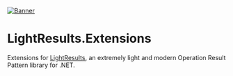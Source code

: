 [![Banner](https://raw.githubusercontent.com/jscarle/LightResults/main/Banner.png)](https://github.com/jscarle/LightResults)

# LightResults.Extensions

Extensions for [LightResults](https://github.com/jscarle/LightResults), an extremely light and modern Operation Result Pattern library for .NET.
